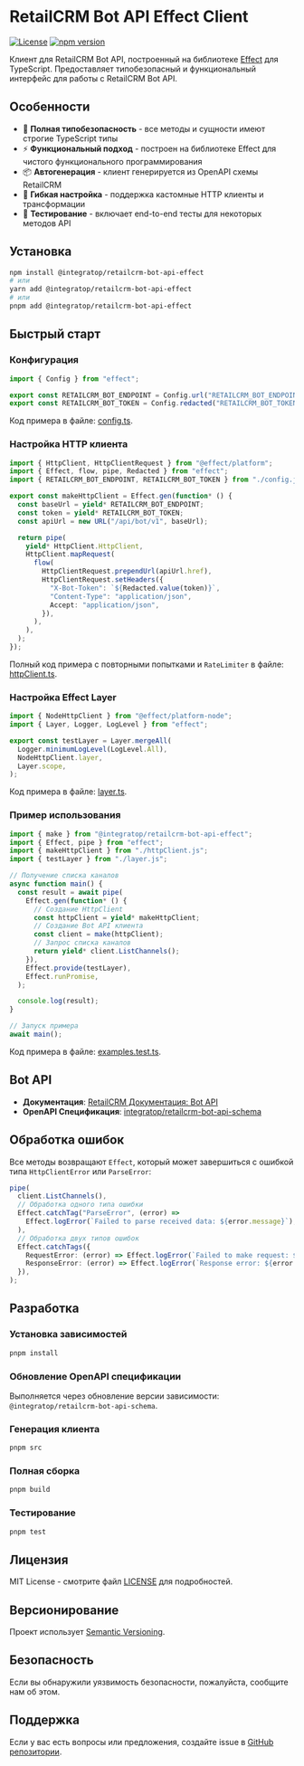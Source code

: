 # RetailCRM Bot API Effect Client

[![License](https://img.shields.io/github/license/integratop/retailcrm-bot-api-effect)](https://opensource.org/licenses/MIT)
[![npm version](https://img.shields.io/npm/v/@integratop/retailcrm-bot-api-effect.svg)](https://www.npmjs.com/package/@integratop/retailcrm-bot-api-effect)

Клиент для RetailCRM Bot API, построенный на библиотеке [Effect](https://effect.website/) для TypeScript. Предоставляет типобезопасный и функциональный интерфейс для работы с RetailCRM Bot API.

## Особенности

- 🚀 **Полная типобезопасность** - все методы и сущности имеют строгие TypeScript типы
- ⚡ **Функциональный подход** - построен на библиотеке Effect для чистого функционального программирования
- 📦 **Автогенерация** - клиент генерируется из OpenAPI схемы RetailCRM
- 🔧 **Гибкая настройка** - поддержка кастомные HTTP клиенты и трансформации
- 🧪 **Тестирование** - включает end-to-end тесты для некоторых методов API

## Установка

```bash
npm install @integratop/retailcrm-bot-api-effect
# или
yarn add @integratop/retailcrm-bot-api-effect
# или
pnpm add @integratop/retailcrm-bot-api-effect
```

## Быстрый старт

### Конфигурация

```typescript
import { Config } from "effect";

export const RETAILCRM_BOT_ENDPOINT = Config.url("RETAILCRM_BOT_ENDPOINT");
export const RETAILCRM_BOT_TOKEN = Config.redacted("RETAILCRM_BOT_TOKEN");
```

Код примера в файле: [config.ts](tests/e2e/config.ts).

### Настройка HTTP клиента

```typescript
import { HttpClient, HttpClientRequest } from "@effect/platform";
import { Effect, flow, pipe, Redacted } from "effect";
import { RETAILCRM_BOT_ENDPOINT, RETAILCRM_BOT_TOKEN } from "./config.js";

export const makeHttpClient = Effect.gen(function* () {
  const baseUrl = yield* RETAILCRM_BOT_ENDPOINT;
  const token = yield* RETAILCRM_BOT_TOKEN;
  const apiUrl = new URL("/api/bot/v1", baseUrl);

  return pipe(
    yield* HttpClient.HttpClient,
    HttpClient.mapRequest(
      flow(
        HttpClientRequest.prependUrl(apiUrl.href),
        HttpClientRequest.setHeaders({
          "X-Bot-Token": `${Redacted.value(token)}`,
          "Content-Type": "application/json",
          Accept: "application/json",
        }),
      ),
    ),
  );
});
```

Полный код примера с повторными попытками и `RateLimiter` в файле: [httpClient.ts](tests/e2e/httpClient.ts).

### Настройка Effect Layer

```typescript
import { NodeHttpClient } from "@effect/platform-node";
import { Layer, Logger, LogLevel } from "effect";

export const testLayer = Layer.mergeAll(
  Logger.minimumLogLevel(LogLevel.All),
  NodeHttpClient.layer,
  Layer.scope,
);
```

Код примера в файле: [layer.ts](tests/e2e/layer.ts).

### Пример использования

```typescript
import { make } from "@integratop/retailcrm-bot-api-effect";
import { Effect, pipe } from "effect";
import { makeHttpClient } from "./httpClient.js";
import { testLayer } from "./layer.js";

// Получение списка каналов
async function main() {
  const result = await pipe(
    Effect.gen(function* () {
      // Создание HttpClient
      const httpClient = yield* makeHttpClient;
      // Создание Bot API клиента
      const client = make(httpClient);
      // Запрос списка каналов
      return yield* client.ListChannels();
    }),
    Effect.provide(testLayer),
    Effect.runPromise,
  );

  console.log(result);
}

// Запуск примера
await main();
```

Код примера в файле: [examples.test.ts](tests/e2e/examples.test.ts).

## Bot API

- **Документация**: [RetailCRM Документация: Bot API](https://docs.retailcrm.ru/Developers/API/MGAPI/MGBotAPI)
- **OpenAPI Спецификация**: [integratop/retailcrm-bot-api-schema](https://github.com/integratop/retailcrm-bot-api-schema) 

## Обработка ошибок

Все методы возвращают `Effect`, который может завершиться с ошибкой типа `HttpClientError` или `ParseError`:

```typescript
pipe(
  client.ListChannels(),
  // Обработка одного типа ошибки
  Effect.catchTag("ParseError", (error) =>
    Effect.logError(`Failed to parse received data: ${error.message}`),
  ),
  // Обработка двух типов ошибок
  Effect.catchTags({
    RequestError: (error) => Effect.logError(`Failed to make request: ${error.message}`),
    ResponseError: (error) => Effect.logError(`Response error: ${error.message}`),
  }),
);
```

## Разработка

### Установка зависимостей

```bash
pnpm install
```

### Обновление OpenAPI спецификации

Выполняется через обновление версии зависимости: `@integratop/retailcrm-bot-api-schema`.

### Генерация клиента

```bash
pnpm src
```

### Полная сборка

```bash
pnpm build
```

### Тестирование

```bash
pnpm test
```

## Лицензия

MIT License - смотрите файл [LICENSE](LICENSE) для подробностей.

## Версионирование

Проект использует [Semantic Versioning](https://semver.org/).

## Безопасность

Если вы обнаружили уязвимость безопасности, пожалуйста, сообщите нам об этом.

## Поддержка

Если у вас есть вопросы или предложения, создайте issue в [GitHub репозитории](https://github.com/integratop/retailcrm-bot-api-effect/issues).
